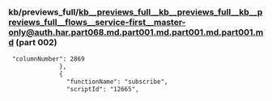 ### kb/previews_full/kb__previews_full__kb__previews_full__kb__previews_full__flows__service-first__master-only@auth.har.part068.md.part001.md.part001.md.part001.md (part 002)

```md
 "columnNumber": 2869
              },
              {
                "functionName": "subscribe",
                "scriptId": "12665",
                
```

```
